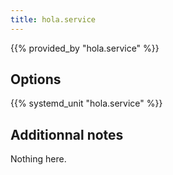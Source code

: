 ```yaml
---
title: hola.service
---
```


{{% provided_by "hola.service" %}}

## Options

{{% systemd_unit "hola.service" %}}

## Additionnal notes

Nothing here.